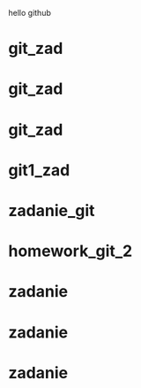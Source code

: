 hello github
# git_zad
# git_zad
# git_zad
# git1_zad
# zadanie_git
# homework_git_2
# zadanie
# zadanie
# zadanie
